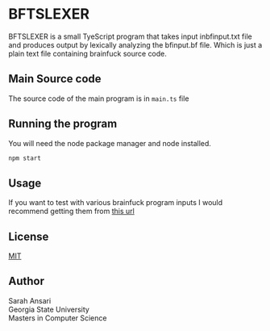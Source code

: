 # BFTSLEXER

BFTSLEXER is a small TyeScript program that takes input inbfinput.txt file and produces output by lexically analyzing the bfinput.bf file. Which is just a plain text file containing brainfuck source code.

## Main Source code
The source code of the main program is in ```main.ts``` file

## Running the program

You will need the node package manager and node installed.

```bash
npm start
```

## Usage
If you want to test with various brainfuck program inputs I would recommend getting them from [this url](http://esoteric.sange.fi/brainfuck/)


## License
[MIT](https://choosealicense.com/licenses/mit/)

## Author
Sarah Ansari\
Georgia State University\
Masters in Computer Science
